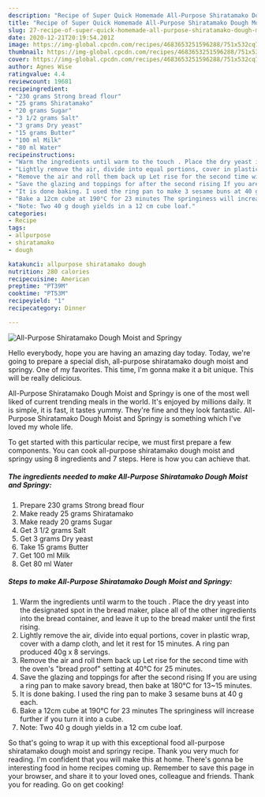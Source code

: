 ```yaml
---
description: "Recipe of Super Quick Homemade All-Purpose Shiratamako Dough Moist and Springy"
title: "Recipe of Super Quick Homemade All-Purpose Shiratamako Dough Moist and Springy"
slug: 27-recipe-of-super-quick-homemade-all-purpose-shiratamako-dough-moist-and-springy
date: 2020-12-21T20:19:54.201Z
image: https://img-global.cpcdn.com/recipes/4683653251596288/751x532cq70/all-purpose-shiratamako-dough-moist-and-springy-recipe-main-photo.jpg
thumbnail: https://img-global.cpcdn.com/recipes/4683653251596288/751x532cq70/all-purpose-shiratamako-dough-moist-and-springy-recipe-main-photo.jpg
cover: https://img-global.cpcdn.com/recipes/4683653251596288/751x532cq70/all-purpose-shiratamako-dough-moist-and-springy-recipe-main-photo.jpg
author: Agnes Wise
ratingvalue: 4.4
reviewcount: 19681
recipeingredient:
- "230 grams Strong bread flour"
- "25 grams Shiratamako"
- "20 grams Sugar"
- "3 1/2 grams Salt"
- "3 grams Dry yeast"
- "15 grams Butter"
- "100 ml Milk"
- "80 ml Water"
recipeinstructions:
- "Warm the ingredients until warm to the touch . Place the dry yeast into the designated spot in the bread maker, place all of the other ingredients into the bread container, and leave it up to the bread maker until the first rising."
- "Lightly remove the air, divide into equal portions, cover in plastic wrap, cover with a damp cloth, and let it rest for 15 minutes. A ring pan produced 40g x 8 servings."
- "Remove the air and roll them back up Let rise for the second time with the oven&#39;s &#34;bread proof&#34; setting at 40°C for 25 minutes."
- "Save the glazing and toppings for after the second rising If you are using a ring pan to make savory bread, then bake at 180°C for 13~15 minutes."
- "It is done baking. I used the ring pan to make 3 sesame buns at 40 g each."
- "Bake a 12cm cube at 190°C for 23 minutes The springiness will increase further if you turn it into a cube."
- "Note: Two 40 g dough yields in a 12 cm cube loaf."
categories:
- Recipe
tags:
- allpurpose
- shiratamako
- dough

katakunci: allpurpose shiratamako dough 
nutrition: 280 calories
recipecuisine: American
preptime: "PT39M"
cooktime: "PT53M"
recipeyield: "1"
recipecategory: Dinner

---
```



![All-Purpose Shiratamako Dough Moist and Springy](https://img-global.cpcdn.com/recipes/4683653251596288/751x532cq70/all-purpose-shiratamako-dough-moist-and-springy-recipe-main-photo.jpg)

Hello everybody, hope you are having an amazing day today. Today, we're going to prepare a special dish, all-purpose shiratamako dough moist and springy. One of my favorites. This time, I'm gonna make it a bit unique. This will be really delicious.

All-Purpose Shiratamako Dough Moist and Springy is one of the most well liked of current trending meals in the world. It's enjoyed by millions daily. It is simple, it is fast, it tastes yummy. They're fine and they look fantastic. All-Purpose Shiratamako Dough Moist and Springy is something which I've loved my whole life.




To get started with this particular recipe, we must first prepare a few components. You can cook all-purpose shiratamako dough moist and springy using 8 ingredients and 7 steps. Here is how you can achieve that.

<!--inarticleads1-->

##### The ingredients needed to make All-Purpose Shiratamako Dough Moist and Springy:

1. Prepare 230 grams Strong bread flour
1. Make ready 25 grams Shiratamako
1. Make ready 20 grams Sugar
1. Get 3 1/2 grams Salt
1. Get 3 grams Dry yeast
1. Take 15 grams Butter
1. Get 100 ml Milk
1. Get 80 ml Water




<!--inarticleads2-->

##### Steps to make All-Purpose Shiratamako Dough Moist and Springy:

1. Warm the ingredients until warm to the touch . Place the dry yeast into the designated spot in the bread maker, place all of the other ingredients into the bread container, and leave it up to the bread maker until the first rising.
1. Lightly remove the air, divide into equal portions, cover in plastic wrap, cover with a damp cloth, and let it rest for 15 minutes. A ring pan produced 40g x 8 servings.
1. Remove the air and roll them back up Let rise for the second time with the oven&#39;s &#34;bread proof&#34; setting at 40°C for 25 minutes.
1. Save the glazing and toppings for after the second rising If you are using a ring pan to make savory bread, then bake at 180°C for 13~15 minutes.
1. It is done baking. I used the ring pan to make 3 sesame buns at 40 g each.
1. Bake a 12cm cube at 190°C for 23 minutes The springiness will increase further if you turn it into a cube.
1. Note: Two 40 g dough yields in a 12 cm cube loaf.




So that's going to wrap it up with this exceptional food all-purpose shiratamako dough moist and springy recipe. Thank you very much for reading. I'm confident that you will make this at home. There's gonna be interesting food in home recipes coming up. Remember to save this page in your browser, and share it to your loved ones, colleague and friends. Thank you for reading. Go on get cooking!
